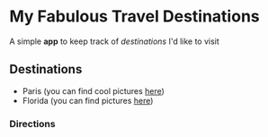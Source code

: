 # My Fabulous Travel Destinations

A simple **app** to keep track of _destinations_ I'd like to visit

## Destinations

* Paris (you can find cool pictures [here](www.paris.com))
* Florida (you can find pictures [here](www.florida.com))

### Directions